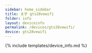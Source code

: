 ```yaml
---
sidebar: home_sidebar
title: 关于 gts28vewifi
folder: info
layout: deviceinfo
permalink: /devices/gts28vewifi/
device: gts28vewifi
---
```

{% include templates/device_info.md %}
